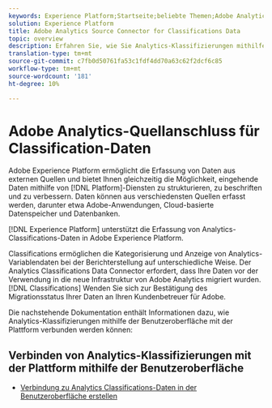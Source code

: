 ```yaml
---
keywords: Experience Platform;Startseite;beliebte Themen;Adobe Analytics Classifications Data Connector
solution: Experience Platform
title: Adobe Analytics Source Connector for Classifications Data
topic: overview
description: Erfahren Sie, wie Sie Analytics-Klassifizierungen mithilfe der Benutzeroberfläche mit der Plattform verbinden.
translation-type: tm+mt
source-git-commit: c7fb0d50761fa53c1fdf4dd70a63c62f2dcf6c85
workflow-type: tm+mt
source-wordcount: '181'
ht-degree: 10%

---
```



# Adobe Analytics-Quellanschluss für Classification-Daten

Adobe Experience Platform ermöglicht die Erfassung von Daten aus externen Quellen und bietet Ihnen gleichzeitig die Möglichkeit, eingehende Daten mithilfe von [!DNL Platform]-Diensten zu strukturieren, zu beschriften und zu verbessern. Daten können aus verschiedensten Quellen erfasst werden, darunter etwa Adobe-Anwendungen, Cloud-basierte Datenspeicher und Datenbanken.

[!DNL Experience Platform] unterstützt die Erfassung von Analytics-Classifications-Daten in Adobe Experience Platform.

Classifications ermöglichen die Kategorisierung und Anzeige von Analytics-Variablendaten bei der Berichterstellung auf unterschiedliche Weise. Der Analytics Classifications Data Connector erfordert, dass Ihre Daten vor der Verwendung in die neue Infrastruktur von Adobe Analytics migriert wurden. [!DNL Classifications] Wenden Sie sich zur Bestätigung des Migrationsstatus Ihrer Daten an Ihren Kundenbetreuer für Adobe.

Die nachstehende Dokumentation enthält Informationen dazu, wie Analytics-Klassifizierungen mithilfe der Benutzeroberfläche mit der Plattform verbunden werden können:

## Verbinden von Analytics-Klassifizierungen mit der Plattform mithilfe der Benutzeroberfläche

- [Verbindung zu Analytics Classifications-Daten in der Benutzeroberfläche erstellen](../../tutorials/ui/create/adobe-applications/classifications.md)